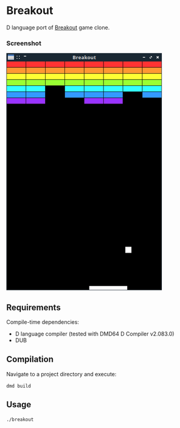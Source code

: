 # Breakout

D language port of [Breakout](https://github.com/localhots/breakout) game clone.


### Screenshot

![Screenshot](_/screenshot.png)


## Requirements

Compile-time dependencies:

- D language compiler (tested  with DMD64 D Compiler v2.083.0)
- DUB


## Compilation

Navigate to a project directory and execute:
```
dmd build
```

## Usage

```
./breakout
```

